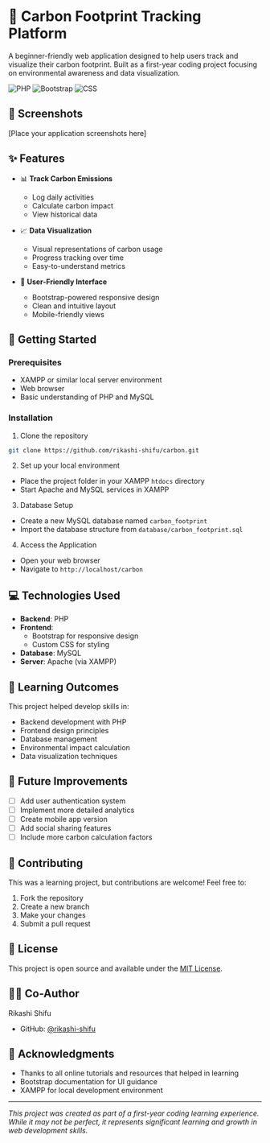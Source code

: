 # 🌱 Carbon Footprint Tracking Platform

A beginner-friendly web application designed to help users track and visualize their carbon footprint. Built as a first-year coding project focusing on environmental awareness and data visualization.

![PHP](https://img.shields.io/badge/PHP-777BB4?style=for-the-badge&logo=php&logoColor=white)
![Bootstrap](https://img.shields.io/badge/Bootstrap-563D7F?style=for-the-badge&logo=bootstrap&logoColor=white)
![CSS](https://img.shields.io/badge/CSS3-1572B6?style=for-the-badge&logo=css3&logoColor=white)

## 📱 Screenshots

[Place your application screenshots here]

## ✨ Features

- 📊 **Track Carbon Emissions**
  - Log daily activities
  - Calculate carbon impact
  - View historical data

- 📈 **Data Visualization**
  - Visual representations of carbon usage
  - Progress tracking over time
  - Easy-to-understand metrics

- 🎨 **User-Friendly Interface**
  - Bootstrap-powered responsive design
  - Clean and intuitive layout
  - Mobile-friendly views

## 🚀 Getting Started

### Prerequisites
- XAMPP or similar local server environment
- Web browser
- Basic understanding of PHP and MySQL

### Installation

1. Clone the repository
```bash
git clone https://github.com/rikashi-shifu/carbon.git
```

2. Set up your local environment
- Place the project folder in your XAMPP `htdocs` directory
- Start Apache and MySQL services in XAMPP

3. Database Setup
- Create a new MySQL database named `carbon_footprint`
- Import the database structure from `database/carbon_footprint.sql`

4. Access the Application
- Open your web browser
- Navigate to `http://localhost/carbon`

## 💻 Technologies Used

- **Backend**: PHP
- **Frontend**: 
  - Bootstrap for responsive design
  - Custom CSS for styling
- **Database**: MySQL
- **Server**: Apache (via XAMPP)

## 🌟 Learning Outcomes

This project helped develop skills in:
- Backend development with PHP
- Frontend design principles
- Database management
- Environmental impact calculation
- Data visualization techniques

## 🔄 Future Improvements

- [ ] Add user authentication system
- [ ] Implement more detailed analytics
- [ ] Create mobile app version
- [ ] Add social sharing features
- [ ] Include more carbon calculation factors

## 🤝 Contributing

This was a learning project, but contributions are welcome! Feel free to:
1. Fork the repository
2. Create a new branch
3. Make your changes
4. Submit a pull request

## 📝 License

This project is open source and available under the [MIT License](LICENSE).

## 👨‍💻 Co-Author

Rikashi Shifu
- GitHub: [@rikashi-shifu](https://github.com/rikashi-shifu)

## 🙏 Acknowledgments

- Thanks to all online tutorials and resources that helped in learning
- Bootstrap documentation for UI guidance
- XAMPP for local development environment

---
*This project was created as part of a first-year coding learning experience. While it may not be perfect, it represents significant learning and growth in web development skills.*
